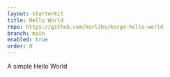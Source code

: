 ```yaml
---
layout: starterkit
title: Hello World
repo: https://github.com/korlibs/korge-hello-world
branch: main
enabled: true
order: 0
---
```


A simple Hello World
